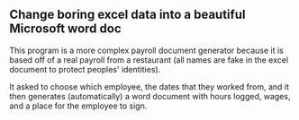 ## Change boring excel data into a beautiful Microsoft word doc

This program is a more complex payroll document generator because it is based off of a real payroll
from a restaurant (all names are fake in the excel document to protect peoples' identities).

It asked to choose which employee, the dates that they worked from, and it then generates (automatically) a word document
with hours logged, wages, and a place for the employee to sign.
